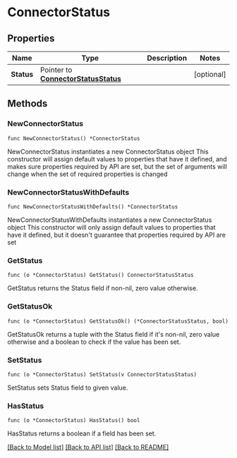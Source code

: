 # ConnectorStatus

## Properties

Name | Type | Description | Notes
------------ | ------------- | ------------- | -------------
**Status** | Pointer to [**ConnectorStatusStatus**](ConnectorStatusStatus.md) |  | [optional] 


## Methods

### NewConnectorStatus

`func NewConnectorStatus() *ConnectorStatus`

NewConnectorStatus instantiates a new ConnectorStatus object
This constructor will assign default values to properties that have it defined,
and makes sure properties required by API are set, but the set of arguments
will change when the set of required properties is changed

### NewConnectorStatusWithDefaults

`func NewConnectorStatusWithDefaults() *ConnectorStatus`

NewConnectorStatusWithDefaults instantiates a new ConnectorStatus object
This constructor will only assign default values to properties that have it defined,
but it doesn't guarantee that properties required by API are set


### GetStatus

`func (o *ConnectorStatus) GetStatus() ConnectorStatusStatus`

GetStatus returns the Status field if non-nil, zero value otherwise.

### GetStatusOk

`func (o *ConnectorStatus) GetStatusOk() (*ConnectorStatusStatus, bool)`

GetStatusOk returns a tuple with the Status field if it's non-nil, zero value otherwise
and a boolean to check if the value has been set.

### SetStatus

`func (o *ConnectorStatus) SetStatus(v ConnectorStatusStatus)`

SetStatus sets Status field to given value.

### HasStatus

`func (o *ConnectorStatus) HasStatus() bool`

HasStatus returns a boolean if a field has been set.



[[Back to Model list]](../README.md#documentation-for-models) [[Back to API list]](../README.md#documentation-for-api-endpoints) [[Back to README]](../README.md)

